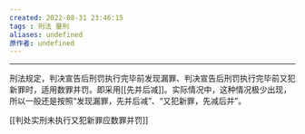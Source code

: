 ```yaml
---
created: 2022-08-31 23:46:15
tags : 刑法 量刑
aliases: undefined
原作者: undefined
---
```

---
刑法规定，判决宣告后刑罚执行完毕前发现漏罪、判决宣告后刑罚执行完毕前又犯新罪时，适用数罪并罚。即采用[[先并后减]]。实际情况中，这种情况极少出现，所以一般还是按照“发现漏罪，先并后减”、“又犯新罪，先减后并”。

[[判处实刑未执行又犯新罪应数罪并罚]]



